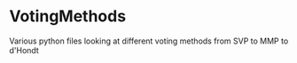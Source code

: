 # VotingMethods
Various python files looking at different voting methods from SVP to MMP to d'Hondt
